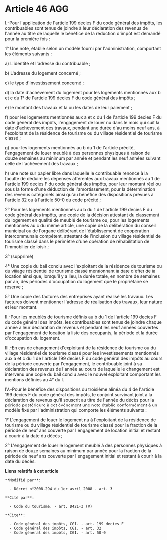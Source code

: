 # Article 46 AGG

I.-Pour l'application de l'article 199 decies F du code général des impôts, les contribuables sont tenus de joindre à leur
déclaration des revenus de l'année au titre de laquelle le bénéfice de la réduction d'impôt est demandé pour la première
fois : 

1° Une note, établie selon un modèle fourni par l'administration, comportant les éléments suivants : 

a) L'identité et l'adresse du contribuable ; 

b) L'adresse du logement concerné ; 

c) le type d'investissement concerné ; 

d) la date d'achèvement du logement pour les logements mentionnés aux b et c du 1° de l'article 199 decies F du code général
des impôts ; 

e) le montant des travaux et la ou les dates de leur paiement ; 

f) pour les logements mentionnés aux a et c du 1 de l'article 199 decies F du code général des impôts, l'engagement de louer
nu dans le mois qui suit la date d'achèvement des travaux, pendant une durée d'au moins neuf ans, à l'exploitant de la
résidence de tourisme ou du village résidentiel de tourisme classé ; 

g) pour les logements mentionnés au b du 1 de l'article précité, l'engagement de louer meublé à des personnes physiques à
raison de douze semaines au minimum par année et pendant les neuf années suivant celle de l'achèvement des travaux ; 

h) une note sur papier libre dans laquelle le contribuable renonce à la faculté de déduire les dépenses afférentes aux
travaux mentionnés au 1 de l'article 199 decies F du code général des impôts, pour leur montant réel ou sous la forme d'une
déduction de l'amortissement, pour la détermination des revenus catégoriels ainsi qu'au bénéfice des dispositions prévues à
l'article 32 ou à l'article 50-0 du code précité ; 

2° Pour les logements mentionnés au b du 1 de l'article 199 decies F du code général des impôts, une copie de la décision
attestant du classement du logement en qualité de meublé de tourisme ou, pour les logements mentionnés au c du même article,
une copie de la délibération du conseil municipal ou de l'organe délibérant de l'établissement de coopération intercommunale
compétent, attestant de l'inclusion du village résidentiel de tourisme classé dans le périmètre d'une opération de
réhabilitation de l'immobilier de loisir ; 

3° (supprimé) 

4° Une copie du bail conclu avec l'exploitant de la résidence de tourisme ou du village résidentiel de tourisme classé
mentionnant la date d'effet de la location ainsi que, lorsqu'il y a lieu, la durée totale, en nombre de semaines par an, des
périodes d'occupation du logement que le propriétaire se réserve ; 

5° Une copie des factures des entreprises ayant réalisé les travaux. Les factures doivent mentionner l'adresse de réalisation
des travaux, leur nature et leur montant. 

II.-Pour les meublés de tourisme définis au b du 1 de l'article 199 decies F du code général des impôts, les contribuables
sont tenus de joindre chaque année à leur déclaration de revenus et pendant les neuf années couvertes par l'engagement de
location la liste des occupants, la période et la durée d'occupation du logement. 

III.-En cas de changement d'exploitant de la résidence de tourisme ou du village résidentiel de tourisme classé pour les
investissements mentionnés aux a et c du 1 de l'article 199 decies F du code général des impôts au cours de la période
couverte par l'engagement, le contribuable joint à sa déclaration des revenus de l'année au cours de laquelle le changement
est intervenu une copie du bail conclu avec le nouvel exploitant comportant les mentions définies au 4° du I. 

IV.-Pour le bénéfice des dispositions du troisième alinéa du 4 de l'article 199 decies F du code général des impôts, le
conjoint survivant joint à la déclaration de revenus qu'il souscrit au titre de l'année du décès pour la période postérieure
à cet événement une note établie conformément à un modèle fixé par l'administration qui comporte les éléments suivants : 

1° L'engagement de louer le logement nu à l'exploitant de la résidence de tourisme ou du village résidentiel de tourisme
classé pour la fraction de la période de neuf ans couverte par l'engagement de location initial et restant à courir à la date
du décès ; 

2° L'engagement de louer le logement meublé à des personnes physiques à raison de douze semaines au minimum par année pour la
fraction de la période de neuf ans couverte par l'engagement initial et restant à courir à la date du décès.

**Liens relatifs à cet article**

	**Modifié par**:

	  - Décret n°2008-294 du 1er avril 2008 - art. 3

	**Cité par**:

	  - Code du tourisme. - art. D421-3 (V)

	**Cite**:

	  - Code général des impôts, CGI. - art. 199 decies F
	  - Code général des impôts, CGI. - art. 32
	  - Code général des impôts, CGI. - art. 50-0
